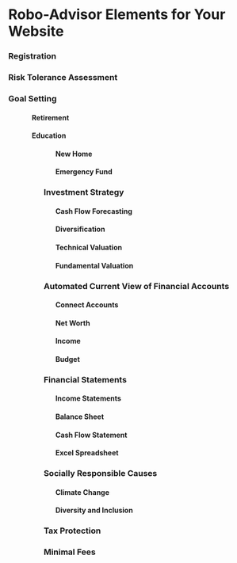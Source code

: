 <html>
<head> 
  <title></title>
</head>
<body>
<h1>Robo-Advisor Elements for Your Website</h1>
  <h3>Registration</h3>
  <h3>Risk Tolerance Assessment</h3>
  <h3>Goal Setting</h3>
    <ol>
      <ul><h4>Retirement</h4></ul>
      <ul><h4>Education</h4><ul>
      <ul><h4>New Home</h4></ul>
      <ul><h4>Emergency Fund</h4></ul>
 <h3>Investment Strategy</h3>
      <ul><h4>Cash Flow Forecasting</h4></ul>
      <ul><h4>Diversification</h4></ul>
      <ul><h4>Technical Valuation</h4></ul>
      <ul><h4>Fundamental Valuation</h4></ul>
 <h3>Automated Current View of Financial Accounts</h3>
      <ul><h4>Connect Accounts<h4></ul>
      <ul><h4>Net Worth</h4></ul>    
      <ul><h4>Income</h4></ul>     
      <ul><h4>Budget</h4></ul>
 <h3>Financial Statements</h3>       
      <ul><h4>Income Statements</h4></ul>
      <ul><h4>Balance Sheet</h4></ul>
      <ul><h4>Cash Flow Statement</h4></ul>
      <ul><h4>Excel Spreadsheet</h4></ul>
 <h3>Socially Responsible Causes</h3>
      <ul><h4>Climate Change</h4></ul>
      <ul><h4>Diversity and Inclusion</h4></ul>   
 <h3>Tax Protection</h3>
 <h3>Minimal Fees</h3>
   </ol>       
</body>
</html>
